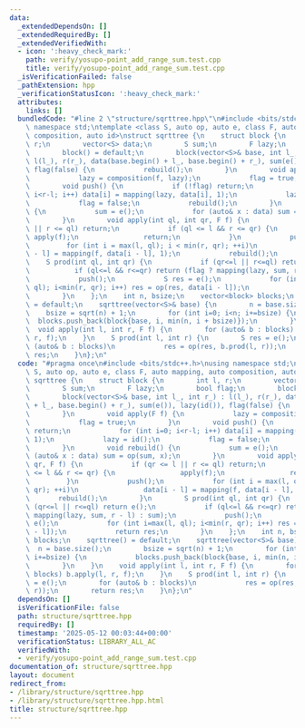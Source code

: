 ```yaml
---
data:
  _extendedDependsOn: []
  _extendedRequiredBy: []
  _extendedVerifiedWith:
  - icon: ':heavy_check_mark:'
    path: verify/yosupo-point_add_range_sum.test.cpp
    title: verify/yosupo-point_add_range_sum.test.cpp
  _isVerificationFailed: false
  _pathExtension: hpp
  _verificationStatusIcon: ':heavy_check_mark:'
  attributes:
    links: []
  bundledCode: "#line 2 \"structure/sqrttree.hpp\"\n#include <bits/stdc++.h>\nusing\
    \ namespace std;\ntemplate <class S, auto op, auto e, class F, auto mapping, auto\
    \ composition, auto id>\nstruct sqrttree {\n    struct block {\n        int l,\
    \ r;\n        vector<S> data;\n        S sum;\n        F lazy;\n        bool flag;\n\
    \        block() = default;\n        block(vector<S>& base, int l_, int r_) :\
    \ l(l_), r(r_), data(base.begin() + l_, base.begin() + r_), sum(e()), lazy(id()),\
    \ flag(false) {\n            rebuild();\n        }\n        void apply(F f) {\n\
    \            lazy = composition(f, lazy);\n            flag = true;\n        }\n\
    \        void push() {\n            if (!flag) return;\n            for (int i=0;\
    \ i<r-l; i++) data[i] = mapping(lazy, data[i], 1);\n            lazy = id();\n\
    \            flag = false;\n            rebuild();\n        }\n        void rebuild()\
    \ {\n            sum = e();\n            for (auto& x : data) sum = op(sum, x);\n\
    \        }\n        void apply(int ql, int qr, F f) {\n            if (qr <= l\
    \ || r <= ql) return;\n            if (ql <= l && r <= qr) {\n               \
    \ apply(f);\n                return;\n            }\n            push();\n   \
    \         for (int i = max(l, ql); i < min(r, qr); ++i)\n                data[i\
    \ - l] = mapping(f, data[i - l], 1);\n            rebuild();\n        }\n    \
    \    S prod(int ql, int qr) {\n            if (qr<=l || r<=ql) return e();\n \
    \           if (ql<=l && r<=qr) return (flag ? mapping(lazy, sum, r - l) : sum);\n\
    \            push();\n            S res = e();\n            for (int i=max(l,\
    \ ql); i<min(r, qr); i++) res = op(res, data[i - l]);\n            return res;\n\
    \        }\n    };\n    int n, bsize;\n    vector<block> blocks;\n    sqrttree()\
    \ = default;\n    sqrttree(vector<S>& base) {\n        n = base.size();\n    \
    \    bsize = sqrt(n) + 1;\n        for (int i=0; i<n; i+=bsize) {\n          \
    \  blocks.push_back(block{base, i, min(n, i + bsize)});\n        }\n    }\n  \
    \  void apply(int l, int r, F f) {\n        for (auto& b : blocks) b.apply(l,\
    \ r, f);\n    }\n    S prod(int l, int r) {\n        S res = e();\n        for\
    \ (auto& b : blocks)\n            res = op(res, b.prod(l, r));\n        return\
    \ res;\n    }\n};\n"
  code: "#pragma once\n#include <bits/stdc++.h>\nusing namespace std;\ntemplate <class\
    \ S, auto op, auto e, class F, auto mapping, auto composition, auto id>\nstruct\
    \ sqrttree {\n    struct block {\n        int l, r;\n        vector<S> data;\n\
    \        S sum;\n        F lazy;\n        bool flag;\n        block() = default;\n\
    \        block(vector<S>& base, int l_, int r_) : l(l_), r(r_), data(base.begin()\
    \ + l_, base.begin() + r_), sum(e()), lazy(id()), flag(false) {\n            rebuild();\n\
    \        }\n        void apply(F f) {\n            lazy = composition(f, lazy);\n\
    \            flag = true;\n        }\n        void push() {\n            if (!flag)\
    \ return;\n            for (int i=0; i<r-l; i++) data[i] = mapping(lazy, data[i],\
    \ 1);\n            lazy = id();\n            flag = false;\n            rebuild();\n\
    \        }\n        void rebuild() {\n            sum = e();\n            for\
    \ (auto& x : data) sum = op(sum, x);\n        }\n        void apply(int ql, int\
    \ qr, F f) {\n            if (qr <= l || r <= ql) return;\n            if (ql\
    \ <= l && r <= qr) {\n                apply(f);\n                return;\n   \
    \         }\n            push();\n            for (int i = max(l, ql); i < min(r,\
    \ qr); ++i)\n                data[i - l] = mapping(f, data[i - l], 1);\n     \
    \       rebuild();\n        }\n        S prod(int ql, int qr) {\n            if\
    \ (qr<=l || r<=ql) return e();\n            if (ql<=l && r<=qr) return (flag ?\
    \ mapping(lazy, sum, r - l) : sum);\n            push();\n            S res =\
    \ e();\n            for (int i=max(l, ql); i<min(r, qr); i++) res = op(res, data[i\
    \ - l]);\n            return res;\n        }\n    };\n    int n, bsize;\n    vector<block>\
    \ blocks;\n    sqrttree() = default;\n    sqrttree(vector<S>& base) {\n      \
    \  n = base.size();\n        bsize = sqrt(n) + 1;\n        for (int i=0; i<n;\
    \ i+=bsize) {\n            blocks.push_back(block{base, i, min(n, i + bsize)});\n\
    \        }\n    }\n    void apply(int l, int r, F f) {\n        for (auto& b :\
    \ blocks) b.apply(l, r, f);\n    }\n    S prod(int l, int r) {\n        S res\
    \ = e();\n        for (auto& b : blocks)\n            res = op(res, b.prod(l,\
    \ r));\n        return res;\n    }\n};\n"
  dependsOn: []
  isVerificationFile: false
  path: structure/sqrttree.hpp
  requiredBy: []
  timestamp: '2025-05-12 00:03:44+00:00'
  verificationStatus: LIBRARY_ALL_AC
  verifiedWith:
  - verify/yosupo-point_add_range_sum.test.cpp
documentation_of: structure/sqrttree.hpp
layout: document
redirect_from:
- /library/structure/sqrttree.hpp
- /library/structure/sqrttree.hpp.html
title: structure/sqrttree.hpp
---
```

